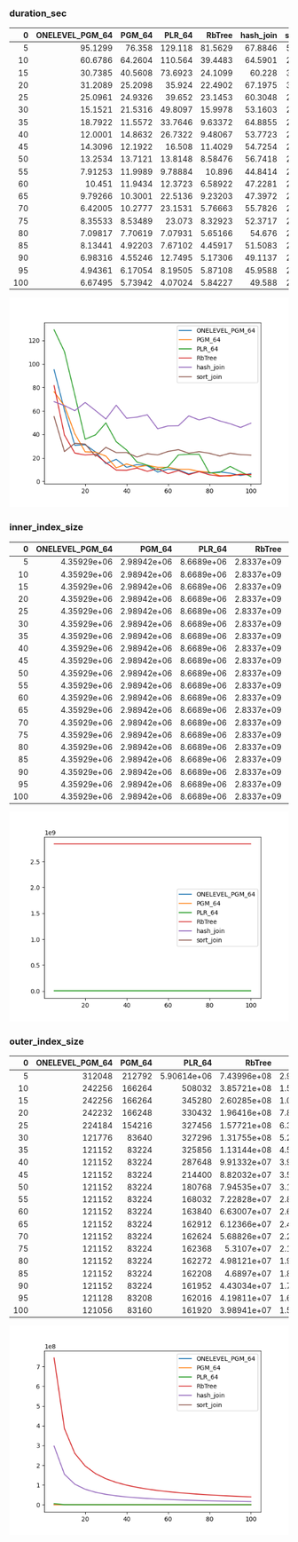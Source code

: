 ### duration_sec

|   0 |   ONELEVEL_PGM_64 |   PGM_64 |    PLR_64 |   RbTree |   hash_join |   sort_join |
|----:|------------------:|---------:|----------:|---------:|------------:|------------:|
|   5 |          95.1299  | 76.358   | 129.118   | 81.5629  |     67.8846 |     55.1577 |
|  10 |          60.6786  | 64.2604  | 110.564   | 39.4483  |     64.5901 |     25.4255 |
|  15 |          30.7385  | 40.5608  |  73.6923  | 24.1099  |     60.228  |     32.4365 |
|  20 |          31.2089  | 25.2098  |  35.924   | 22.4902  |     67.1975 |     31.8226 |
|  25 |          25.0961  | 24.9326  |  39.652   | 23.1453  |     60.3048 |     21.4668 |
|  30 |          15.1521  | 21.5316  |  49.8097  | 15.9978  |     53.1603 |     29.0006 |
|  35 |          18.7922  | 11.5572  |  33.7646  |  9.63372 |     64.8855 |     24.5199 |
|  40 |          12.0001  | 14.8632  |  26.7322  |  9.48067 |     53.7723 |     24.5849 |
|  45 |          14.3096  | 12.1922  |  16.508   | 11.4029  |     54.7254 |     20.7224 |
|  50 |          13.2534  | 13.7121  |  13.8148  |  8.58476 |     56.7418 |     23.5888 |
|  55 |           7.91253 | 11.9989  |   9.78884 | 10.896   |     44.8414 |     22.5342 |
|  60 |          10.451   | 11.9434  |  12.3723  |  6.58922 |     47.2281 |     25.5081 |
|  65 |           9.79266 | 10.3001  |  22.5136  |  9.23203 |     47.3972 |     27.0561 |
|  70 |           6.42005 | 10.2777  |  23.1531  |  5.76663 |     55.7826 |     23.9908 |
|  75 |           8.35533 |  8.53489 |  23.073   |  8.32923 |     52.3717 |     25.3393 |
|  80 |           7.09817 |  7.70619 |   7.07931 |  5.65166 |     54.676  |     23.9384 |
|  85 |           8.13441 |  4.92203 |   7.67102 |  4.45917 |     51.5083 |     21.6102 |
|  90 |           6.98316 |  4.55246 |  12.7495  |  5.17306 |     49.1137 |     24.0562 |
|  95 |           4.94361 |  6.17054 |   8.19505 |  5.87108 |     45.9588 |     22.7933 |
| 100 |           6.67495 |  5.73942 |   4.07024 |  5.84227 |     49.588  |     22.3417 |

![duration_sec.png](duration_sec.png)

### inner_index_size

|   0 |   ONELEVEL_PGM_64 |      PGM_64 |     PLR_64 |     RbTree |   hash_join |   sort_join |
|----:|------------------:|------------:|-----------:|-----------:|------------:|------------:|
|   5 |       4.35929e+06 | 2.98942e+06 | 8.6689e+06 | 2.8337e+09 |         nan |         nan |
|  10 |       4.35929e+06 | 2.98942e+06 | 8.6689e+06 | 2.8337e+09 |         nan |         nan |
|  15 |       4.35929e+06 | 2.98942e+06 | 8.6689e+06 | 2.8337e+09 |         nan |         nan |
|  20 |       4.35929e+06 | 2.98942e+06 | 8.6689e+06 | 2.8337e+09 |         nan |         nan |
|  25 |       4.35929e+06 | 2.98942e+06 | 8.6689e+06 | 2.8337e+09 |         nan |         nan |
|  30 |       4.35929e+06 | 2.98942e+06 | 8.6689e+06 | 2.8337e+09 |         nan |         nan |
|  35 |       4.35929e+06 | 2.98942e+06 | 8.6689e+06 | 2.8337e+09 |         nan |         nan |
|  40 |       4.35929e+06 | 2.98942e+06 | 8.6689e+06 | 2.8337e+09 |         nan |         nan |
|  45 |       4.35929e+06 | 2.98942e+06 | 8.6689e+06 | 2.8337e+09 |         nan |         nan |
|  50 |       4.35929e+06 | 2.98942e+06 | 8.6689e+06 | 2.8337e+09 |         nan |         nan |
|  55 |       4.35929e+06 | 2.98942e+06 | 8.6689e+06 | 2.8337e+09 |         nan |         nan |
|  60 |       4.35929e+06 | 2.98942e+06 | 8.6689e+06 | 2.8337e+09 |         nan |         nan |
|  65 |       4.35929e+06 | 2.98942e+06 | 8.6689e+06 | 2.8337e+09 |         nan |         nan |
|  70 |       4.35929e+06 | 2.98942e+06 | 8.6689e+06 | 2.8337e+09 |         nan |         nan |
|  75 |       4.35929e+06 | 2.98942e+06 | 8.6689e+06 | 2.8337e+09 |         nan |         nan |
|  80 |       4.35929e+06 | 2.98942e+06 | 8.6689e+06 | 2.8337e+09 |         nan |         nan |
|  85 |       4.35929e+06 | 2.98942e+06 | 8.6689e+06 | 2.8337e+09 |         nan |         nan |
|  90 |       4.35929e+06 | 2.98942e+06 | 8.6689e+06 | 2.8337e+09 |         nan |         nan |
|  95 |       4.35929e+06 | 2.98942e+06 | 8.6689e+06 | 2.8337e+09 |         nan |         nan |
| 100 |       4.35929e+06 | 2.98942e+06 | 8.6689e+06 | 2.8337e+09 |         nan |         nan |

![inner_index_size.png](inner_index_size.png)

### outer_index_size

|   0 |   ONELEVEL_PGM_64 |   PGM_64 |           PLR_64 |      RbTree |   hash_join |   sort_join |
|----:|------------------:|---------:|-----------------:|------------:|------------:|------------:|
|   5 |            312048 |   212792 |      5.90614e+06 | 7.43996e+08 | 2.97598e+08 |         nan |
|  10 |            242256 |   166264 | 508032           | 3.85721e+08 | 1.54288e+08 |         nan |
|  15 |            242256 |   166264 | 345280           | 2.60285e+08 | 1.04114e+08 |         nan |
|  20 |            242232 |   166248 | 330432           | 1.96416e+08 | 7.85664e+07 |         nan |
|  25 |            224184 |   154216 | 327456           | 1.57721e+08 | 6.30884e+07 |         nan |
|  30 |            121776 |    83640 | 327296           | 1.31755e+08 | 5.27021e+07 |         nan |
|  35 |            121152 |    83224 | 325856           | 1.13144e+08 | 4.52576e+07 |         nan |
|  40 |            121152 |    83224 | 287648           | 9.91332e+07 | 3.96533e+07 |         nan |
|  45 |            121152 |    83224 | 214400           | 8.82032e+07 | 3.52813e+07 |         nan |
|  50 |            121152 |    83224 | 180768           | 7.94535e+07 | 3.17814e+07 |         nan |
|  55 |            121152 |    83224 | 168032           | 7.22828e+07 | 2.89131e+07 |         nan |
|  60 |            121152 |    83224 | 163840           | 6.63007e+07 | 2.65203e+07 |         nan |
|  65 |            121152 |    83224 | 162912           | 6.12366e+07 | 2.44946e+07 |         nan |
|  70 |            121152 |    83224 | 162624           | 5.68826e+07 | 2.27531e+07 |         nan |
|  75 |            121152 |    83224 | 162368           | 5.3107e+07  | 2.12428e+07 |         nan |
|  80 |            121152 |    83224 | 162272           | 4.98121e+07 | 1.99248e+07 |         nan |
|  85 |            121152 |    83224 | 162208           | 4.6897e+07  | 1.87588e+07 |         nan |
|  90 |            121152 |    83224 | 161952           | 4.43034e+07 | 1.77213e+07 |         nan |
|  95 |            121128 |    83208 | 162016           | 4.19811e+07 | 1.67924e+07 |         nan |
| 100 |            121056 |    83160 | 161920           | 3.98941e+07 | 1.59576e+07 |         nan |

![outer_index_size.png](outer_index_size.png)

